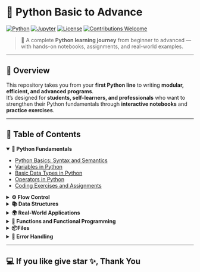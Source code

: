# 🐍 Python Basic to Advance

[![Python](https://img.shields.io/badge/Python-3.9%2B-blue.svg?logo=python&logoColor=white)](https://www.python.org/)
[![Jupyter](https://img.shields.io/badge/Notebook-Jupyter-orange.svg?logo=jupyter)](https://jupyter.org/)
[![License](https://img.shields.io/badge/license-MIT-green.svg)](LICENSE)
[![Contributions Welcome](https://img.shields.io/badge/Contributions-Welcome-brightgreen.svg)](https://github.com/<your-username>/Python-Basic-to-Advance/pulls)

> 🧠 A complete **Python learning journey** from beginner to advanced — with hands-on notebooks, assignments, and real-world examples.

---

## 🚀 Overview

This repository takes you from your **first Python line** to writing **modular, efficient, and advanced programs**.  
It’s designed for **students, self-learners, and professionals** who want to strengthen their Python fundamentals through **interactive notebooks** and **practice exercises**.

---

## 🧭 Table of Contents

<details open>
<summary><b>🧩 Python Fundamentals</b></summary>

- [Python Basics: Syntax and Semantics](#)
- [Variables in Python](#)
- [Basic Data Types in Python](#)
- [Operators in Python](#)
- [Coding Exercises and Assignments](#)

</details>

<details>
<summary><b>⚙️ Flow Control</b></summary>

- [Conditional Statements (`if`, `elif`, `else`)](#)
- [Loops in Python (`for`, `while`)](#)
- [Coding Exercises and Assignments](#)

</details>

<details>
<summary><b>📚 Data Structures</b></summary>

- [Lists and List Comprehension](#)
- [List Practice Code and Assignments](#)
- [Tuples in Python](#)
- [Tuple Assignments and Practice Code](#)
- [Sets in Python](#)
- [Sets Assignments and Practice Code](#)
- [Dictionaries in Python](#)
- [Dictionaries Assignments and Practice Questions](#)

</details>

<details>
<summary><b>🌍 Real-World Applications</b></summary>

- [Real-World Use Cases of Lists](#)

</details>

<details>
<summary><b>🧠 Functions and Functional Programming</b></summary>

- [Getting Started with Functions](#)
- [More Coding Examples with Functions](#)
- [Lambda Functions](#)
- [Map Function in Python](#)
- [Filter Function in Python](#)
- [Function Assignments with Solutions](#)

</details>

<details>
<summary><b>📦Files</b></summary>
   
- [File Operations in Python](#)
- [Working with File Paths](#)

</details>

<details>
<summary><b>🧰 Error Handling</b></summary>

- [Exception Handling with try / except / else / finally](#)

</details>

---

## 💻 If you like give star ✨, Thank You
